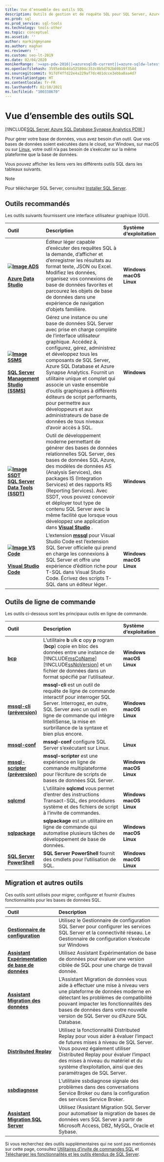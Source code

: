 ```yaml
---
title: Vue d’ensemble des outils SQL
description: Outils de gestion et de requête SQL pour SQL Server, Azure SQL (Azure SQL Database, Azure SQL Managed Instance, machines virtuelles SQL) et Azure Synapse Analytics.
ms.prod: sql
ms.prod_service: sql-tools
ms.technology: tools-other
ms.topic: conceptual
ms.assetid: ''
author: markingmyname
ms.author: maghan
ms.reviewer: ''
ms.custom: seo-lt-2019
ms.date: 02/04/2020
monikerRange: '>=aps-pdw-2016||=azuresqldb-current||=azure-sqldw-latest||>=sql-server-2016||>=sql-server-linux-2017'
ms.openlocfilehash: 3595e84b4da525894c353c8b5d702b69b19f354d
ms.sourcegitcommit: 917df4ffd22e4a229af7dc481dcce3ebba0aa4d7
ms.translationtype: HT
ms.contentlocale: fr-FR
ms.lasthandoff: 02/10/2021
ms.locfileid: "100338670"
---
```

# <a name="sql-tools-overview"></a>Vue d’ensemble des outils SQL

[!INCLUDE[SQL Server Azure SQL Database Synapse Analytics PDW ](../includes/applies-to-version/sql-asdb-asdbmi-asa-pdw.md)]

Pour gérer votre base de données, vous avez besoin d’un outil. Que vos bases de données soient exécutées dans le cloud, sur Windows, sur macOS ou sur [Linux](../linux/sql-server-linux-overview.md), votre outil n’a pas besoin de s’exécuter sur la même plateforme que la base de données.

Vous pouvez afficher les liens vers les différents outils SQL dans les tableaux suivants.

> [!Note]
> Pour télécharger SQL Server, consultez [Installer SQL Server](../database-engine/install-windows/install-sql-server.md).

## <a name="recommended-tools"></a>Outils recommandés

Les outils suivants fournissent une interface utilisateur graphique (GUI).

| Outil | Description | Système d’exploitation |
|:--|:--|:--|
| [ **![Image ADS](../tools/media/overview-sql-tools/azure-data-studio.svg)</br></br>Azure Data Studio**](../azure-data-studio/download.md) | Éditeur léger capable d’exécuter des requêtes SQL à la demande, d’afficher et d’enregistrer les résultats au format texte, JSON ou Excel. Modifiez les données, organisez vos connexions de base de données favorites et parcourez les objets de base de données dans une expérience de navigation d’objets familière. | **Windows</br>macOS</br>Linux** |
| [ **![Image SSMS](../tools/media/overview-sql-tools/ssms.svg)</br></br>SQL Server Management Studio (SSMS)**](../ssms/download-sql-server-management-studio-ssms.md) | Gérez une instance ou une base de données SQL Server avec prise en charge complète de l’interface utilisateur graphique. Accédez à, configurez, gérez, administrez et développez tous les composants de SQL Server, Azure SQL Database et Azure Synapse Analytics. Fournit un utilitaire unique et complet qui associe un vaste ensemble d’outils graphiques à différents éditeurs de script performants, pour permettre aux développeurs et aux administrateurs de base de données de tous niveaux d’avoir accès à SQL. | **Windows** |
| [ **![Image SSDT](../tools/media/overview-sql-tools/ssdt.svg)</br>SQL Server Data Tools (SSDT)**](../ssdt/download-sql-server-data-tools-ssdt.md) | Outil de développement moderne permettant de générer des bases de données relationnelles SQL Server, des bases de données SQL Azure, des modèles de données AS (Analysis Services), des packages IS (Integration Services) et des rapports RS (Reporting Services). Avec SSDT, vous pouvez concevoir et déployer tout type de contenu SQL Server avec la même facilité que lorsque vous développez une application dans **[Visual Studio](https://visualstudio.microsoft.com/downloads/)** . | **Windows** |
| [ **![Image VS Code](../tools/media/overview-sql-tools/visual-studio-code.svg)</br></br>Visual Studio Code**](https://code.visualstudio.com/) | L’extension **[mssql](https://marketplace.visualstudio.com/items?itemName=ms-mssql.mssql)** pour Visual Studio Code est l’extension SQL Server officielle qui prend en charge les connexions à SQL Server et offre une expérience d’édition riche pour T-SQL dans Visual Studio Code. Écrivez des scripts T-SQL dans un éditeur léger. | **Windows</br>macOS</br>Linux** |

## <a name="command-line-tools"></a>Outils de ligne de commande

Les outils ci-dessous sont les principaux outils en ligne de commande.

| Outil | Description | Système d’exploitation |
|:--|:--|:--|
|[**bcp**](bcp-utility.md)|L’utilitaire **b** ulk **c** opy **p** rogram (**bcp**) copie en bloc des données entre une instance de [!INCLUDE[msCoName](../includes/msconame-md.md)] [!INCLUDE[ssNoVersion](../includes/ssnoversion-md.md)] et un fichier de données dans un format spécifié par l’utilisateur.| **Windows</br>macOS</br>Linux** |
|[**mssql-cli (préversion)**](mssql-cli.md)|**mssql-cli** est un outil de requête de ligne de commande interactif pour interroger SQL Server. Interrogez, en outre, SQL Server avec un outil en ligne de commande qui intègre IntelliSense, la mise en surbrillance de la syntaxe et bien plus encore. | **Windows</br>macOS</br>Linux** |
|[**mssql-conf**](../linux/sql-server-linux-configure-mssql-conf.md) | **mssql-conf** configure SQL Server s’exécutant sur Linux. | **Linux** |
|[**mssql-scripter (préversion)**](https://github.com/Microsoft/mssql-scripter) | **mssql-scripter** est une expérience en ligne de commande multiplateforme pour l’écriture de scripts de bases de données SQL Server. | **Windows</br>macOS</br>Linux** |
| [**sqlcmd**](sqlcmd-utility.md) |L’utilitaire **sqlcmd** vous permet d’entrer des instructions Transact-SQL, des procédures système et des fichiers de script à l’invite de commandes. | **Windows</br>macOS</br>Linux** |
| [**sqlpackage**](sqlpackage/sqlpackage.md) |**sqlpackage** est un utilitaire en ligne de commande qui automatise plusieurs tâches de développement de base de données. |**Windows</br>macOS</br>Linux** |
|[**SQL Server PowerShell**](../powershell/sql-server-powershell.md)| **SQL Server PowerShell** fournit des cmdlets pour l’utilisation de SQL. | **Windows</br>macOS</br>Linux** |

## <a name="migration-and-other-tools"></a>Migration et autres outils

Ces outils sont utilisés pour migrer, configurer et fournir d’autres fonctionnalités pour les bases de données SQL.

| Outil | Description |
|:--|:--|
| **[Gestionnaire de configuration](../tools/configuration-manager/sql-server-configuration-manager-help.md)** | Utilisez le Gestionnaire de configuration SQL Server pour configurer les services SQL Server et la connectivité réseau. Le Gestionnaire de configuration s’exécute sur Windows|
| **[Assistant Expérimentation de base de données](../dea/database-experimentation-assistant-overview.md)** | Utilisez Assistant Expérimentation de base de données pour évaluer une version ciblée de SQL pour une charge de travail donnée. |
| **[Assistant Migration des données](../dma/dma-overview.md)** | L’Assistant Migration de données vous aide à effectuer une mise à niveau vers une plateforme de données moderne en détectant les problèmes de compatibilité pouvant impacter les fonctionnalités des bases de données dans votre nouvelle version de SQL Server ou d’Azure SQL Database. |
| **[Distributed Replay](../tools/distributed-replay/install-distributed-replay-overview.md)** | Utilisez la fonctionnalité Distributed Replay pour vous aider à évaluer l’impact de futures mises à niveau de SQL Server. Vous pouvez également utiliser Distributed Replay pour évaluer l’impact des mises à niveau du matériel et du système d’exploitation, ainsi que des paramétrages de SQL Server. |
| **[ssbdiagnose](../tools/ssbdiagnose/ssbdiagnose-utility-service-broker.md)** | L’utilitaire ssbdiagnose signale des problèmes dans des conversations Service Broker ou dans la configuration des services Service Broker. |
| **[Assistant Migration SQL Server](../ssma/sql-server-migration-assistant.md)** | Utilisez l’Assistant Migration SQL Server pour automatiser la migration de bases de données vers SQL Server à partir de Microsoft Access, DB2, MySQL, Oracle et Sybase.|

Si vous recherchez des outils supplémentaires qui ne sont pas mentionnés sur cette page, consultez [Utilitaires d’invite de commandes SQL](command-prompt-utility-reference-database-engine.md) et [Télécharger les fonctionnalités et les outils étendus de SQL Server](download-sql-feature-packs.md).
